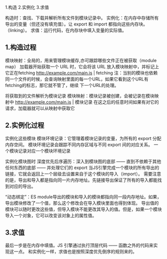 1.构造
2.实例化
3.求值

构造时：查找、下载并解析所有文件到模块记录中。
实例化：在内存中存储所有导出的变量（但还没有填充值）。让 export 和 import 都指向这些内存块。（linking）。
求值：运行代码，在内存块中填入变量的实际值。


## 1.构造过程
模块映射：全局的，用来管理模块缓存,亦可跟踪哪些文件正在被获取（module map）
         加载器开始获取一个 URL 时，它会将该 URL 放入模块映射中，并标记上它正在fetching
         http://example.com/main.js  |  fetching
         注：当别的模块也依赖同一个文件的时候，会查询映射里面的每一个URL，如果它看到这个URL有fetching的标志，那它就不管了，继续
            下一个URL的处理。

将获取到的文件解析为模块记录
模块映射：模块记录被创建，会被记录在模块映射中
         http://example.com/main.js  |  模块记录
         在这之后的任意时间如果有对它的请求，加载器就可以从映射中获取它


## 2.实例化过程
实例化这些模块
模块环境记录：它管理着模块记录的变量，为所有的 export 分配内存空间。
             模块环境记录会跟踪不同内存区域与不同 export 间的对应关系。
             一个模块记录对应一个模块环境记录

实例化模块图时
深度优先后序遍历：深入到模块图的底部 —— 直到不依赖于其他任何东西的底部 —— 并处理它们的 export
当JS引擎完成一个模块的所有导出的链接，它就会返回上一个层级去设置来自于这个模块的导入（import）。
需要注意的是，导出和导入都是指向同一片内存地址。先链接导出保证了所有的导入都能找到对应的导出。

“动态绑定”：ES module导出的模块和导入的模块都指向同一段内存地址。如果，导出模块修改了一个值，那么这个修改会在导入模块里面也得到体现。
导出值的模块可以随时更改这些值，但导入模块不能更改其导入的值。但是，如果一个模块导入一个对象，它可以改变该对象上的属性值。


## 3.求值
最后一步是在内存中填值。JS 引擎通过执行顶层代码 —— 函数之外的代码来实现这一点。
和实例化一样，求值也是按照深度优先倒序的规则来的。